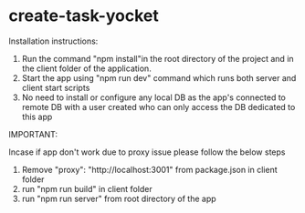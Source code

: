 # create-task-yocket
Installation instructions:
  1. Run the command "npm install"in the root directory of the project and in the client folder of the application.
  2. Start the app using "npm run dev" command which runs both server and client start scripts
  3. No need to install or configure any local DB as the app's connected to remote DB with a user created who can only access the DB dedicated to this app

IMPORTANT:

Incase if app don't work due to proxy issue please follow the below steps
  1. Remove "proxy": "http://localhost:3001" from package.json in client folder
  2. run "npm run build" in client folder
  3. run "npm run server" from root directory of the app
